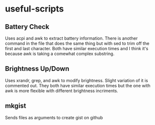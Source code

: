# useful-scripts

## Battery Check

Uses acpi and awk to extract battery information. There is another command in the file that does the same thing but with sed to trim off the first and last character. Both have similar execution times and I think it's because awk is taking a comewhat complex substring.

## Brightness Up/Down

Uses xrandr, grep, and awk to modify brightness. Slight variation of it is commented out. They both have similar execution times but the one with awk is more flexible with  different brightness incriments.

## mkgist

Sends files as arguments to create gist on github
